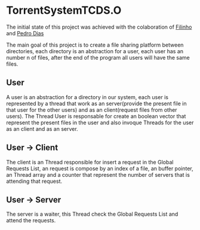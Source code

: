 # TorrentSystemTCDS.O

The initial state of this project was achieved with the colaboration of [Filinho](https://github.com/Filinho) and [Pedro Dias](https://github.com/pedrogabdias)

The main goal of this project is to create a file sharing platform between directories, each directory is an abstraction for a user, each user has an number n of files, after the end of the program all users will have the same files. 

## User
  A user is an abstraction for a directory in our system, each user is represented by a thread that work as an server(provide the present file in that user for the other users) and as an client(request files from other users). The Thread User is responsable for create an boolean vector that represent the present files in the user and also invoque Threads for the user as an client and as an server.

## User -> Client
  The client is an Thread responsible for insert a request in the Global Requests List, an request is compose by an index of a file, an buffer pointer, an Thread array and a counter that represent the number of servers that is attending that request.
## User -> Server
  The server is a waiter, this Thread check the Global Requests List and attend the requests.
